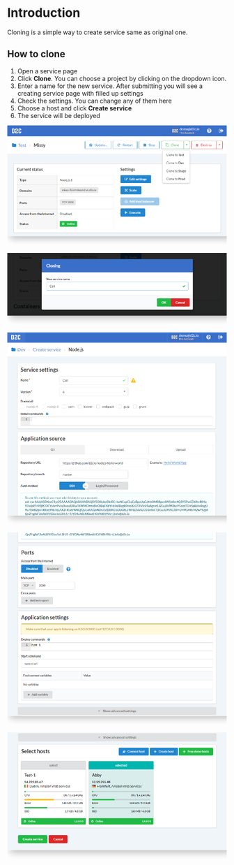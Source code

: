 # Introduction

Cloning is a simple way to create service same as original one.

## How to clone

1. Open a service page
2. Click **Clone**. You can choose a project by clicking on the dropdown icon.
3. Enter a name for the new service. After submitting you will see a creating service page with filled up settings
3. Check the settings. You can change any of them here
4. Choose a host and click **Create service**
5. The service will be deployed

![Cloning - first step](../img/cloning.png)

![Cloning - give a name](../img/cloning_name.png)

![Cloning - settings](../img/cloning_settings.png)

![Cloning - more settings](../img/cloning_settings2.png)

![Cloning - choose host(s)](../img/cloning_settings3.png)
